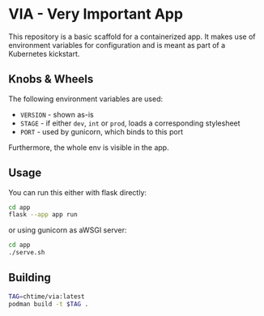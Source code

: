# VIA - Very Important App

This repository is a basic scaffold for a containerized app. It makes use of environment variables for configuration and is meant as part of a Kubernetes kickstart.

## Knobs & Wheels

The following environment variables are used:
- `VERSION` - shown as-is 
- `STAGE` - if either `dev`, `int` or `prod`, loads a corresponding stylesheet 
- `PORT` - used by gunicorn, which binds to this port

Furthermore, the whole env is visible in the app.

## Usage

You can run this either with flask directly:
```bash
cd app
flask --app app run
```

or using gunicorn as aWSGI server:
```bash
cd app
./serve.sh
``` 

## Building

```bash
TAG=chtime/via:latest
podman build -t $TAG .
```
